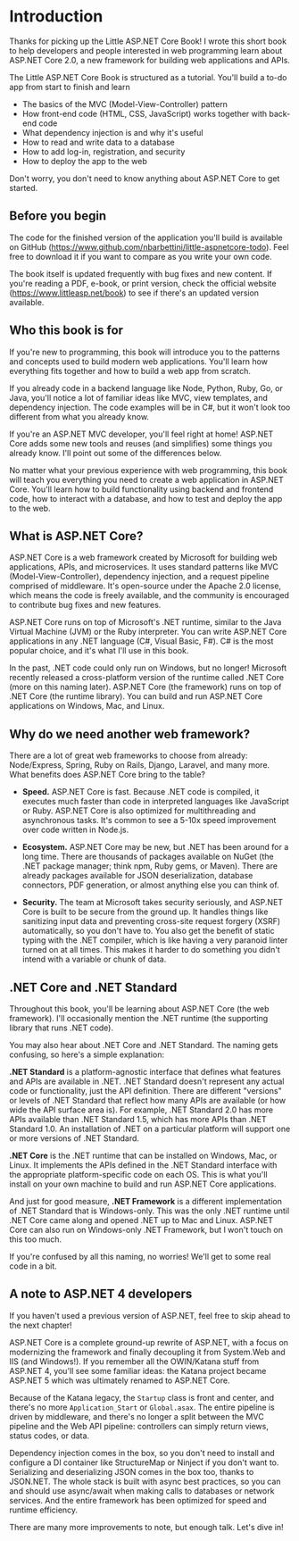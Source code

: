 # Introduction
Thanks for picking up the Little ASP.NET Core Book! I wrote this short book to help developers and people interested in web programming learn about ASP.NET Core 2.0, a new framework for building web applications and APIs.

The Little ASP.NET Core Book is structured as a tutorial. You'll build a to-do app from start to finish and learn

* The basics of the MVC (Model-View-Controller) pattern
* How front-end code (HTML, CSS, JavaScript) works together with back-end code
* What dependency injection is and why it's useful
* How to read and write data to a database
* How to add log-in, registration, and security
* How to deploy the app to the web

Don't worry, you don't need to know anything about ASP.NET Core to get started.

## Before you begin

The code for the finished version of the application you'll build is available on GitHub (https://www.github.com/nbarbettini/little-aspnetcore-todo). Feel free to download it if you want to compare as you write your own code.

The book itself is updated frequently with bug fixes and new content. If you're reading a PDF, e-book, or print version, check the official website (https://www.littleasp.net/book) to see if there's an updated version available.

## Who this book is for
If you're new to programming, this book will introduce you to the patterns and concepts used to build modern web applications. You'll learn how everything fits together and how to build a web app from scratch.

If you already code in a backend language like Node, Python, Ruby, Go, or Java, you'll notice a lot of familiar ideas like MVC, view templates, and dependency injection. The code examples will be in C#, but it won't look too different from what you already know.

If you're an ASP.NET MVC developer, you'll feel right at home! ASP.NET Core adds some new tools and reuses (and simplifies) some things you already know. I'll point out some of the differences below.

No matter what your previous experience with web programming, this book will teach you everything you need to create a web application in ASP.NET Core. You'll learn how to build functionality using backend and frontend code, how to interact with a database, and how to test and deploy the app to the web.

## What is ASP.NET Core?
ASP.NET Core is a web framework created by Microsoft for building web applications, APIs, and microservices. It uses standard patterns like MVC (Model-View-Controller), dependency injection, and a request pipeline comprised of middleware. It's open-source under the Apache 2.0 license, which means the code is freely available, and the community is encouraged to contribute bug fixes and new features.

ASP.NET Core runs on top of Microsoft's .NET runtime, similar to the Java Virtual Machine (JVM) or the Ruby interpreter. You can write ASP.NET Core applications in any .NET language (C#, Visual Basic, F#). C# is the most popular choice, and it's what I'll use in this book.

In the past, .NET code could only run on Windows, but no longer! Microsoft recently released a cross-platform version of the runtime called .NET Core (more on this naming later). ASP.NET Core (the framework) runs on top of .NET Core (the runtime library). You can build and run ASP.NET Core applications on Windows, Mac, and Linux.

## Why do we need another web framework?
There are a lot of great web frameworks to choose from already: Node/Express, Spring, Ruby on Rails, Django, Laravel, and many more. What benefits does ASP.NET Core bring to the table?

* **Speed.** ASP.NET Core is fast. Because .NET code is compiled, it executes much faster than code in interpreted languages like JavaScript or Ruby. ASP.NET Core is also optimized for multithreading and asynchronous tasks. It's common to see a 5-10x speed improvement over code written in Node.js.

* **Ecosystem.** ASP.NET Core may be new, but .NET has been around for a long time. There are thousands of packages available on NuGet (the .NET package manager; think npm, Ruby gems, or Maven). There are already packages available for JSON deserialization, database connectors, PDF generation, or almost anything else you can think of.

* **Security.** The team at Microsoft takes security seriously, and ASP.NET Core is built to be secure from the ground up. It handles things like sanitizing input data and preventing cross-site request forgery (XSRF) automatically, so you don't have to. You also get the benefit of static typing with the .NET compiler, which is like having a very paranoid linter turned on at all times. This makes it harder to do something you didn't intend with a variable or chunk of data.

## .NET Core and .NET Standard
Throughout this book, you'll be learning about ASP.NET Core (the web framework). I'll occasionally mention the .NET runtime (the supporting library that runs .NET code).

You may also hear about .NET Core and .NET Standard. The naming gets confusing, so here's a simple explanation:

**.NET Standard** is a platform-agnostic interface that defines what features and APIs are available in .NET. .NET Standard doesn't represent any actual code or functionality, just the API definition. There are different "versions" or levels of .NET Standard that reflect how many APIs are available (or how wide the API surface area is). For example, .NET Standard 2.0 has more APIs available than .NET Standard 1.5, which has more APIs than .NET Standard 1.0. An installation of .NET on a particular platform will support one or more versions of .NET Standard.

**.NET Core** is the .NET runtime that can be installed on Windows, Mac, or Linux. It implements the APIs defined in the .NET Standard interface with the appropriate platform-specific code on each OS. This is what you'll install on your own machine to build and run ASP.NET Core applications.

And just for good measure, **.NET Framework** is a different implementation of .NET Standard that is Windows-only. This was the only .NET runtime until .NET Core came along and opened .NET up to Mac and Linux. ASP.NET Core can also run on Windows-only .NET Framework, but I won't touch on this too much. 

If you're confused by all this naming, no worries! We'll get to some real code in a bit.

## A note to ASP.NET 4 developers
If you haven't used a previous version of ASP.NET, feel free to skip ahead to the next chapter!

ASP.NET Core is a complete ground-up rewrite of ASP.NET, with a focus on modernizing the framework and finally decoupling it from System.Web and IIS (and Windows!). If you remember all the OWIN/Katana stuff from ASP.NET 4, you'll see some familiar ideas: the Katana project became ASP.NET 5 which was ultimately renamed to ASP.NET Core.

Because of the Katana legacy, the `Startup` class is front and center, and there's no more `Application_Start` or `Global.asax`. The entire pipeline is driven by middleware, and there's no longer a split between the MVC pipeline and the Web API pipeline: controllers can simply return views, status codes, or data.

Dependency injection comes in the box, so you don't need to install and configure a DI container like StructureMap or Ninject if you don't want to. Serializing and deserializing JSON comes in the box too, thanks to JSON.NET. The whole stack is built with async best practices, so you can and should use async/await when making calls to databases or network services. And the entire framework has been optimized for speed and runtime efficiency.

There are many more improvements to note, but enough talk. Let's dive in!
